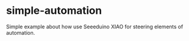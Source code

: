 # simple-automation
Simple example about how use Seeeduino XIAO for steering elements of automation.
